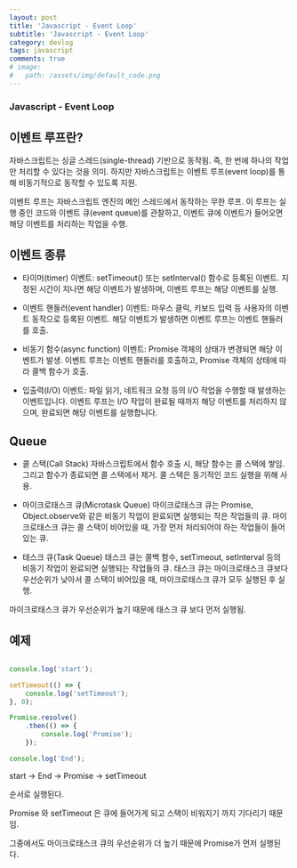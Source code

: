```yaml
---
layout: post
title: 'Javascript - Event Loop'
subtitle: 'Javascript - Event Loop'
category: devlog
tags: javascript
comments: true
# image: 
#   path: /assets/img/default_code.png
---
```


### Javascript - Event Loop

## 이벤트 루프란?

자바스크립트는 싱글 스레드(single-thread) 기반으로 동작됨. 즉, 한 번에 하나의 작업만 처리할 수 있다는 것을 의미.
하지만 자바스크립트는 이벤트 루프(event loop)를 통해 비동기적으로 동작할 수 있도록 지원.

이벤트 루프는 자바스크립트 엔진의 메인 스레드에서 동작하는 무한 루프. 
이 루프는 실행 중인 코드와 이벤트 큐(event queue)를 관찰하고, 이벤트 큐에 이벤트가 들어오면 해당 이벤트를 처리하는 작업을 수행.



## 이벤트 종류

- 타이머(timer) 이벤트: setTimeout() 또는 setInterval() 함수로 등록된 이벤트. 지정된 시간이 지나면 해당 이벤트가 발생하며, 이벤트 루프는 해당 이벤트를 실행.

- 이벤트 핸들러(event handler) 이벤트: 마우스 클릭, 키보드 입력 등 사용자의 이벤트 동작으로 등록된 이벤트. 해당 이벤트가 발생하면 이벤트 루프는 이벤트 핸들러를 호출.

- 비동기 함수(async function) 이벤트: Promise 객체의 상태가 변경되면 해당 이벤트가 발생. 이벤트 루프는 이벤트 핸들러를 호출하고, Promise 객체의 상태에 따라 콜백 함수가 호출.

- 입출력(I/O) 이벤트: 파일 읽기, 네트워크 요청 등의 I/O 작업을 수행할 때 발생하는 이벤트입니다. 이벤트 루프는 I/O 작업이 완료될 때까지 해당 이벤트를 처리하지 않으며, 완료되면 해당 이벤트를 실행합니다.



## Queue

- 콜 스택(Call Stack)
자바스크립트에서 함수 호출 시, 해당 함수는 콜 스택에 쌓임. 그리고 함수가 종료되면 콜 스택에서 제거.
콜 스택은 동기적인 코드 실행을 위해 사용.

- 마이크로태스크 큐(Microtask Queue)
마이크로태스크 큐는 Promise, Object.observe와 같은 비동기 작업이 완료되면 실행되는 작은 작업들의 큐.
마이크로태스크 큐는 콜 스택이 비어있을 때, 가장 먼저 처리되어야 하는 작업들이 들어있는 큐.

- 태스크 큐(Task Queue)
태스크 큐는 콜백 함수, setTimeout, setInterval 등의 비동기 작업이 완료되면 실행되는 작업들의 큐.
태스크 큐는 마이크로태스크 큐보다 우선순위가 낮아서 콜 스택이 비어있을 때, 마이크로태스크 큐가 모두 실행된 후 실행.


마이크로태스크 큐가 우선순위가 높기 때문에 태스크 큐 보다 먼저 실행됨.


## 예제

```js

console.log('start');

setTimeout(() => {
    console.log('setTimeout');
}, 0);

Promise.resolve()
    .then(() => {
        console.log('Promise');
    });

console.log('End');

```

start -> End -> Promise -> setTimeout

순서로 실행된다.

Promise 와 setTimeout 은 큐에 들어가게 되고 스택이 비워지기 까지 기다리기 때문임.

그중에서도 마이크로태스크 큐의 우선순위가 더 높기 때문에 Promise가 먼저 실행된다.